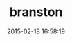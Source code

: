 ---
layout: post
title:  "branston"
repo:   "futurechimp/branston"
date:   2015-02-18 16:58:19
gemurl: http://github.com/futurechimp/branston
---